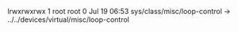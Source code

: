 lrwxrwxrwx 1 root root 0 Jul 19 06:53 sys/class/misc/loop-control -> ../../devices/virtual/misc/loop-control
